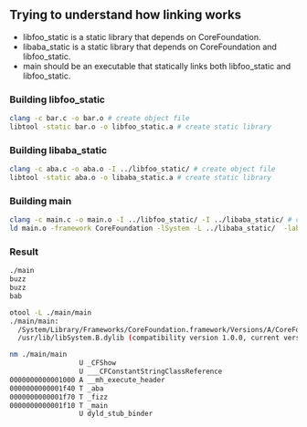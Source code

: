 ## Trying to understand how linking works

* libfoo_static is a static library that depends on CoreFoundation.
* libaba_static is a static library that depends on CoreFoundation and libfoo_static.
* main should be an executable that statically links both libfoo_static and libfoo_static.

### Building libfoo_static

```bash
clang -c bar.c -o bar.o # create object file
libtool -static bar.o -o libfoo_static.a # create static library
```

### Building libaba_static

```bash
clang -c aba.c -o aba.o -I ../libfoo_static/ # create object file
libtool -static aba.o -o libaba_static.a # create static library
```

### Building main

```bash
clang -c main.c -o main.o -I ../libfoo_static/ -I ../libaba_static/ # create object file
ld main.o -framework CoreFoundation -lSystem -L ../libaba_static/  -laba_static -L ../libfoo_static -lfoo_static -o main -macosx_version_min 10.11 # create binary
```

### Result

```bash
./main 
buzz
buzz
bab

otool -L ./main/main
./main/main:
  /System/Library/Frameworks/CoreFoundation.framework/Versions/A/CoreFoundation (compatibility version 150.0.0, current version 1258.1.0)
  /usr/lib/libSystem.B.dylib (compatibility version 1.0.0, current version 1226.10.1)

nm ./main/main
                 U _CFShow
                 U ___CFConstantStringClassReference
0000000000001000 A __mh_execute_header
0000000000001f40 T _aba
0000000000001f70 T _fizz
0000000000001f10 T _main
                 U dyld_stub_binder
```
